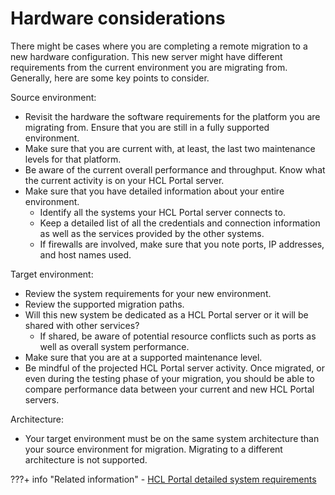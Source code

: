 # Hardware considerations

There might be cases where you are completing a remote migration to a new hardware configuration. This new server might have different requirements from the current environment you are migrating from. Generally, here are some key points to consider.

Source environment:

-   Revisit the hardware the software requirements for the platform you are migrating from. Ensure that you are still in a fully supported environment.
-   Make sure that you are current with, at least, the last two maintenance levels for that platform.
-   Be aware of the current overall performance and throughput. Know what the current activity is on your HCL Portal server.
-   Make sure that you have detailed information about your entire environment.
    -   Identify all the systems your HCL Portal server connects to.
    -   Keep a detailed list of all the credentials and connection information as well as the services provided by the other systems.
    -   If firewalls are involved, make sure that you note ports, IP addresses, and host names used.

Target environment:

-   Review the system requirements for your new environment.
-   Review the supported migration paths.
-   Will this new system be dedicated as a HCL Portal server or it will be shared with other services?
    -   If shared, be aware of potential resource conflicts such as ports as well as overall system performance.
-   Make sure that you are at a supported maintenance level.
-   Be mindful of the projected HCL Portal server activity. Once migrated, or even during the testing phase of your migration, you should be able to compare performance data between your current and new HCL Portal servers.

Architecture:

-   Your target environment must be on the same system architecture than your source environment for migration. Migrating to a different architecture is not supported.


???+ info "Related information" 
    -   [HCL Portal detailed system requirements](https://support.hcltechsw.com/csm?id=kb_article&sysparm_article=KB0013514&sys_kb_id=ba230c701b983c50f37655352a4bcb29)


